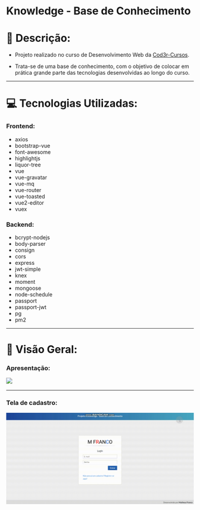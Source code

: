 # Knowledge - Base de Conhecimento

# 📖 Descrição:

- Projeto realizado no curso de Desenvolvimento Web da <a href="https://www.cod3r.com.br/">Cod3r-Cursos</a>.

- Trata-se de uma base de conhecimento, com o objetivo de colocar em prática grande parte das tecnologias desenvolvidas ao longo do curso.
<hr>

# 💻 Tecnologias Utilizadas:

<h3><b> Frontend: </b> </h3>

- axios
- bootstrap-vue
- font-awesome
- highlightjs
- liquor-tree
- vue
- vue-gravatar
- vue-mq
- vue-router
- vue-toasted
- vue2-editor
- vuex

<h3><b> Backend: </b></h3>

- bcrypt-nodejs
- body-parser
- consign
- cors
- express
- jwt-simple
- knex
- moment
- mongoose
- node-schedule
- passport
- passport-jwt
- pg
- pm2
<hr>

# 🎥 Visão Geral:

<h3><b>Apresentação:</b> </h3>

![](/versao-inicial/frontend/.github/apresentation.gif)

<hr>

<h3><b>Tela de cadastro:</b></h3>

![](/versao-inicial/frontend/.github/registerUser.gif)
